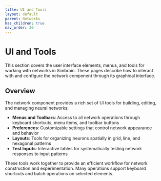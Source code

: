 ```yaml
---
title: UI and Tools
layout: default
parent: Networks
has_children: true
nav_order: 30
---
```


# UI and Tools

This section covers the user interface elements, menus, and tools for working with networks in Simbrain. These pages describe how to interact with and configure the network component through its graphical interface.

## Overview

The network component provides a rich set of UI tools for building, editing, and managing neural networks:

- **Menus and Toolbars**: Access to all network operations through keyboard shortcuts, menu items, and toolbar buttons
- **Preferences**: Customizable settings that control network appearance and behavior
- **Layouts**: Tools for organizing neurons spatially in grid, line, and hexagonal patterns
- **Test Inputs**: Interactive tables for systematically testing network responses to input patterns

These tools work together to provide an efficient workflow for network construction and experimentation. Many operations support keyboard shortcuts and batch operations on selected elements.

